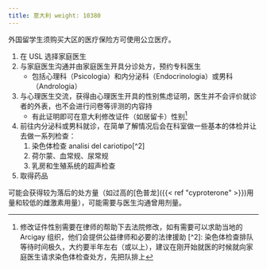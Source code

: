 ```yaml
---
title: 意大利 weight: 10380
---
```


外国留学生须购买大区的医疗保险方可使用公立医疗。

1. 在 USL 选择家庭医生
1. 与家庭医生沟通并由家庭医生开具分诊处方，预约专科医生
   - 包括心理科（Psicologia）和内分泌科（Endocrinologia）或男科（Andrologia）
1. 与心理医生交流，获得由心理医生开具的性别焦虑证明，医生并不会评价就诊者的外表，也不会进行问卷等评测的内容持
   - 有此证明即可在意大利修改证件（如居留卡）性别[^1]
1. 前往内分泌科或男科就诊，在简单了解情况后会在科室做一些基本的体检并让去做一系列检查：
   1. 染色体检查 analisi del cariotipo[^2]
   1. 荷尔蒙、血常规、尿常规
   1. 乳房和生殖系统的超声检查
1. 取得药品

可能会获得较为落后的处方量（如过高的[色普龙]({{< ref "cyproterone" >}})用量和较低的雌激素用量），可能需要与医生沟通曾用剂量。

[^1]: 修改证件性别需要在律师的帮助下去法院修改，如有需要可以求助当地的 Arcigay 组织，他们会提供公益律师和必要的法律援助 [^2]:
染色体检查排队等待时间极久，大约要半年左右（或以上），建议在刚开始就医的时候就向家庭医生请求染色体检查处方，先把队排上
